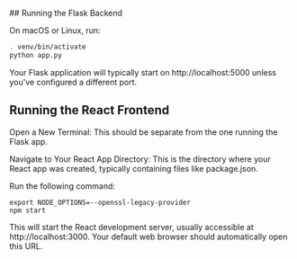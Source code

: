 ## Running the Flask Backend

On macOS or Linux, run:
```bash
. venv/bin/activate
python app.py
```

Your Flask application will typically start on http://localhost:5000 unless you've configured a different port.

## Running the React Frontend
Open a New Terminal: This should be separate from the one running the Flask app.

Navigate to Your React App Directory: This is the directory where your React app was created, typically containing files like package.json.

Run the following command:
```
export NODE_OPTIONS=--openssl-legacy-provider
npm start
```

This will start the React development server, usually accessible at http://localhost:3000. Your default web browser should automatically open this URL.